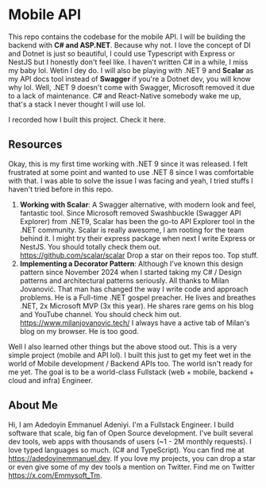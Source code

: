# Mobile API

This repo contains the codebase for the mobile API. I will be building the backend with **C# and ASP.NET**. Because why not. I love the concept of DI and Dotnet is just so beautiful, I could use Typescript with Express or NestJS but I honestly don't feel like. I haven't written C# in a while, I miss my baby lol. Wetin I dey do. I will also be playing with .NET 9 and **Scalar** as my API docs tool instead of **Swagger** if you're a Dotnet dev, you will know why lol. Well, .NET 9 doesn't come with Swagger, Microsoft removed it due to a lack of maintenance. C# and React-Native somebody wake me up, that's a stack I never thought I will use lol.

I recorded how I built this project. Check it here. 


## Resources 

Okay, this is my first time working with .NET 9 since it was released. I felt frustrated at some point and wanted to use .NET 8 since I was comfortable with that. 
I was able to solve the issue I was facing and yeah, I tried stuffs I haven't tried before in this repo.

1. **Working with Scalar**: A Swagger alternative, with modern look and feel, fantastic tool. Since Microsoft removed Swashbuckle (Swagger API Explorer) from .NET9, Scalar has been the go-to API Explorer tool in the .NET community. Scalar is really awesome, I am rooting for the team behind it. I might try their express package when next I write Express or NestJS. You should totally check them out. https://github.com/scalar/scalar Drop a star on their repos too. Top stuff.
2. **Implementing a Decorator Pattern**: Although I've known this design pattern since November 2024 when I started taking my C# / Design patterns and architectural patterns seriously. All thanks to Milan Jovanović. That man has changed the way I write code and approach problems. He is a Full-time .NET gospel preacher. He lives and breathes .NET, 2x Microsoft MVP (3x this year). He shares rare gems on his blog and YouTube channel. You should check him out. https://www.milanjovanovic.tech/ I always have a active tab of Milan's blog on my browser. He is too good.


Well I also learned other things but the above stood out. This is a very simple project (mobile and API lol). I built this just to get my feet wet in the world of Mobile development / Backend APIs too. The world isn't ready for me yet. The goal is to be a world-class Fullstack (web + mobile, backend + cloud and infra) Engineer. 


## About Me

Hi, I am Adedoyin Emmanuel Adeniyi. I'm a Fullstack Engineer. I build software that scale, big fan of Open Source development. I've built several dev tools, web apps with thousands of users (~1 - 2M monthly requests). I love typed languages so much. (C# and TypeScript). You can find me at https://adedoyinemmanuel.dev. If you love my projects, you can drop a star or even give some of my dev tools a mention on Twitter. Find me on Twitter https://x.com/Emmysoft_Tm.